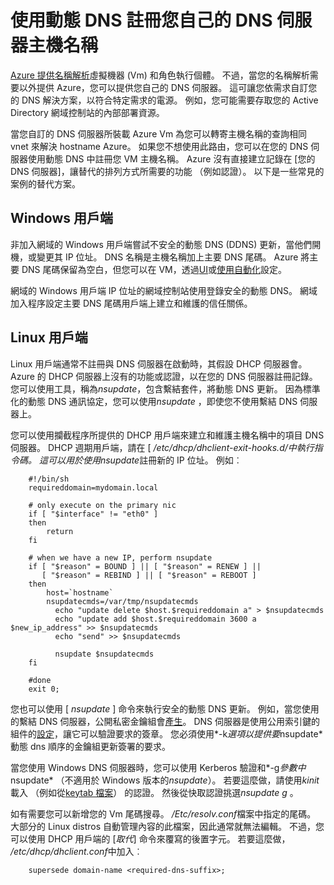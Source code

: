 <properties
   pageTitle="使用動態 DNS 登錄主機名稱"
   description="此頁面詳細說明如何設定在自己的 DNS 伺服器註冊 hostname 動態 DNS。"
   services="dns"
   documentationCenter="na"
   authors="GarethBradshawMSFT"
   manager="carmonm"
   editor="" />
<tags
   ms.service="dns"
   ms.devlang="na"
   ms.topic="article"
   ms.tgt_pltfrm="na"
   ms.workload="infrastructure-services"
   ms.date="08/31/2016"
   ms.author="sewhee" />

# <a name="using-dynamic-dns-to-register-hostnames-in-your-own-dns-server"></a>使用動態 DNS 註冊您自己的 DNS 伺服器主機名稱

[Azure 提供名稱解析](virtual-networks-name-resolution-for-vms-and-role-instances.md)虛擬機器 (Vm) 和角色執行個體。 不過，當您的名稱解析需要以外提供 Azure，您可以提供您自己的 DNS 伺服器。 這可讓您依需求自訂您的 DNS 解決方案，以符合特定需求的電源。 例如，您可能需要存取您的 Active Directory 網域控制站的內部部署資源。

當您自訂的 DNS 伺服器所裝載 Azure Vm 為您可以轉寄主機名稱的查詢相同 vnet 來解決 hostname Azure。 如果您不想使用此路由，您可以在您的 DNS 伺服器使用動態 DNS 中註冊您 VM 主機名稱。  Azure 沒有直接建立記錄在 [您的 DNS 伺服器]，讓替代的排列方式所需要的功能 （例如認證）。 以下是一些常見的案例的替代方案。

## <a name="windows-clients"></a>Windows 用戶端

非加入網域的 Windows 用戶端嘗試不安全的動態 DNS (DDNS) 更新，當他們開機，或變更其 IP 位址。 DNS 名稱是主機名稱加上主要 DNS 尾碼。 Azure 將主要 DNS 尾碼保留為空白，但您可以在 VM，透過[UI](https://technet.microsoft.com/library/cc794784.aspx)或[使用自動化](https://social.technet.microsoft.com/forums/windowsserver/3720415a-6a9a-4bca-aa2a-6df58a1a47d7/change-primary-dns-suffix)設定。

網域的 Windows 用戶端 IP 位址的網域控制站使用登錄安全的動態 DNS。 網域加入程序設定主要 DNS 尾碼用戶端上建立和維護的信任關係。

## <a name="linux-clients"></a>Linux 用戶端

Linux 用戶端通常不註冊與 DNS 伺服器在啟動時，其假設 DHCP 伺服器會。 Azure 的 DHCP 伺服器上沒有的功能或認證，以在您的 DNS 伺服器註冊記錄。  您可以使用工具，稱為*nsupdate*，包含繫結套件，將動態 DNS 更新。 因為標準化的動態 DNS 通訊協定，您可以使用*nsupdate* ，即使您不使用繫結 DNS 伺服器上。

您可以使用攔截程序所提供的 DHCP 用戶端來建立和維護主機名稱中的項目 DNS 伺服器。 DHCP 週期用戶端，請在 [ */etc/dhcp/dhclient-exit-hooks.d/*中執行指令碼。 這可以用於使用*nsupdate*註冊新的 IP 位址。 例如︰

        #!/bin/sh
        requireddomain=mydomain.local

        # only execute on the primary nic
        if [ "$interface" != "eth0" ]
        then
            return
        fi

        # when we have a new IP, perform nsupdate
        if [ "$reason" = BOUND ] || [ "$reason" = RENEW ] ||
           [ "$reason" = REBIND ] || [ "$reason" = REBOOT ]
        then
            host=`hostname`
            nsupdatecmds=/var/tmp/nsupdatecmds
              echo "update delete $host.$requireddomain a" > $nsupdatecmds
              echo "update add $host.$requireddomain 3600 a $new_ip_address" >> $nsupdatecmds
              echo "send" >> $nsupdatecmds

              nsupdate $nsupdatecmds
        fi

        #done
        exit 0;

您也可以使用 [ *nsupdate* ] 命令來執行安全的動態 DNS 更新。 例如，當您使用的繫結 DNS 伺服器，公開私密金鑰組會[產生](http://linux.yyz.us/nsupdate/)。  DNS 伺服器是使用公用索引鍵的組件的[設定](http://linux.yyz.us/dns/ddns-server.html)，讓它可以驗證要求的簽章。 您必須使用*-k*選項以提供要*nsupdate*動態 dns 順序的金鑰組更新簽署的要求。

當您使用 Windows DNS 伺服器時，您可以使用 Kerberos 驗證和*-g*參數中*nsupdate* （不適用於 Windows 版本的*nsupdate*）。 若要這麼做，請使用*kinit*載入 （例如從[keytab 檔案](http://www.itadmintools.com/2011/07/creating-kerberos-keytab-files.html)） 的認證。 然後從快取認證挑選*nsupdate g* 。

如有需要您可以新增您的 Vm 尾碼搜尋。 */Etc/resolv.conf*檔案中指定的尾碼。 大部分的 Linux distros 自動管理內容的此檔案，因此通常就無法編輯。 不過，您可以使用 DHCP 用戶端的 [*取代*] 命令來覆寫的後置字元。 若要這麼做， */etc/dhcp/dhclient.conf*中加入︰

        supersede domain-name <required-dns-suffix>;

